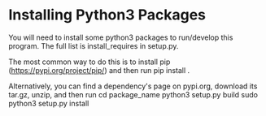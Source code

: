 # Installing Python3 Packages

You will need to install some python3 packages to run/develop this program. The
full list is install_requires in setup.py.

The most common way to do this is to install pip (https://pypi.org/project/pip/)
and then run pip install <package name>.

Alternatively, you can find a dependency's page on pypi.org, download its
tar.gz, unzip, and then run
cd package_name
python3 setup.py build
sudo python3 setup.py install 
